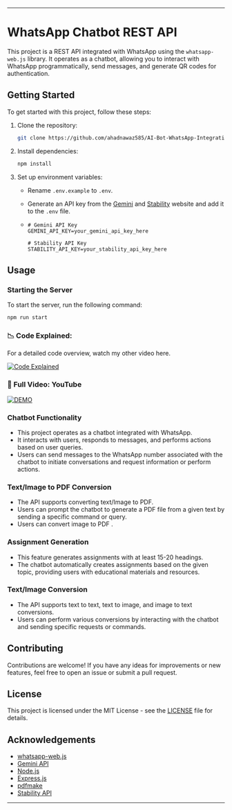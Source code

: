 

---

# WhatsApp Chatbot REST API

This project is a REST API integrated with WhatsApp using the `whatsapp-web.js` library. It operates as a chatbot, allowing you to interact with WhatsApp programmatically, send messages, and generate QR codes for authentication.

## Getting Started

To get started with this project, follow these steps:

1. Clone the repository:
    ```bash
    git clone https://github.com/ahadnawaz585/AI-Bot-WhatsApp-Integration-REST-API
    ```

2. Install dependencies:
    ```bash
    npm install
    ```

3. Set up environment variables:
   - Rename `.env.example` to `.env`.
   - Generate an API key from the [Gemini](https://gemini.google.com/app)  and [Stability](https://stability.ai/news/api-platform-for-stability-ai) website and add it to the `.env` file.
  
   - ```dotenv
     # Gemini API Key
     GEMINI_API_KEY=your_gemini_api_key_here

     # Stability API Key
     STABILITY_API_KEY=your_stability_api_key_here
     ```

## Usage

### Starting the Server

To start the server, run the following command:
```bash
npm run start
```

### 📉 Code Explained:
For a detailed code overview, watch my other video here.

[![Code Explained ](https://img.youtube.com/vi/kpZ0Q1UfMaM/0.jpg)](https://www.youtube.com/watch?v=kpZ0Q1UfMaM&t=0s)


### 🎥 Full Video: YouTube

[![DEMO](https://img.youtube.com/vi/OPmqsgDdOaY/0.jpg)](https://youtu.be/OPmqsgDdOaY?si=_eAGl3ISx5XjQSzY)

### Chatbot Functionality

- This project operates as a chatbot integrated with WhatsApp.
- It interacts with users, responds to messages, and performs actions based on user queries.
- Users can send messages to the WhatsApp number associated with the chatbot to initiate conversations and request information or perform actions.

### Text/Image to PDF Conversion

- The API supports converting text/Image to PDF.
- Users can prompt the chatbot to generate a PDF file from a given text by sending a specific command or query.
- Users can convert image to PDF .

### Assignment Generation

- This feature generates assignments with at least 15-20 headings.
- The chatbot automatically creates assignments based on the given topic, providing users with educational materials and resources.

### Text/Image Conversion

- The API supports text to text, text to image, and image to text conversions.
- Users can perform various conversions by interacting with the chatbot and sending specific requests or commands.

## Contributing

Contributions are welcome! If you have any ideas for improvements or new features, feel free to open an issue or submit a pull request.

## License

This project is licensed under the MIT License - see the [LICENSE](LICENSE) file for details.

## Acknowledgements

- [whatsapp-web.js](https://github.com/pedroslopez/whatsapp-web.js)
- [Gemini API](https://gemini.google.com/app)
- [Node.js](https://nodejs.org/)
- [Express.js](https://expressjs.com/)
- [pdfmake](https://www.npmjs.com/package/pdfmake)
- [Stability API](https://stability.ai/news/api-platform-for-stability-ai)

---
